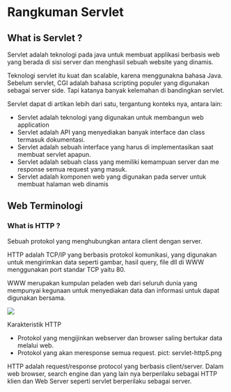 # Rangkuman Servlet


## What is Servlet ?

Servlet adalah teknologi pada java untuk membuat applikasi berbasis web yang berada di sisi server dan menghasil sebuah website yang dinamis.

Teknologi servlet itu kuat dan scalable, karena menggunakna bahasa Java. Sebelum servlet, CGI adalah bahasa scripting populer yang digunakan sebagai server side. Tapi katanya banyak kelemahan di bandingkan servlet.

Servlet dapat di artikan lebih dari satu, tergantung konteks nya, antara lain:
- Servlet adalah teknologi yang digunakan untuk membangun web application
- Servlet adalah API yang menyediakan banyak interface dan class termasuk dokumentasi.
- Servlet adalah sebuah interface yang harus di implementasikan saat membuat servlet apapun.
- Servlet adalah sebuah class yang memiliki kemampuan server dan me response semua request yang masuk.
- Servlet adalah komponen web yang digunakan pada server untuk membuat halaman web dinamis


## Web Terminologi

### What is HTTP ? 
Sebuah protokol yang menghubungkan antara client dengan server.

HTTP adalah TCP/IP yang berbasis protokol komunikasi, yang digunakan untuk mengirimkan data seperti gambar, hasil query, file dll di WWW menggunakan port standar TCP yaitu 80. 

WWW merupakan kumpulan peladen web dari seluruh dunia yang mempunyai kegunaan untuk menyediakan data dan informasi untuk dapat digunakan bersama.

![](https://github.com/rayensrianto/belajar-java-servlet/servlet-http4.png)

Karakteristik HTTP
- Protokol yang mengijinkan webserver dan browser saling bertukar data melalui web.
- Protokol yang akan meresponse semua request.
pict: servlet-http5.png

HTTP adalah request/response protocol yang berbasis client/server. Dalam web browser, search engine dan yang lain nya berperilaku sebagai HTTP klien dan Web Server seperti servlet berperilaku sebagai server.


